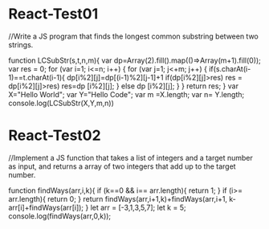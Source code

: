 # React-Test01

//Write a JS program that finds the longest common substring between two strings.

function LCSubStr(s,t,n,m){
var dp=Array(2).fill().map(()=>Array(m+1).fill(0));
var res = 0;
for (var i=1; i<=n; i++)
{
for (var j=1; j<+m; j++)
{
if(s.charAt(i-1)==t.charAt(i-1){
dp[i%2][j]=dp[(i-1)%2][j-1]+1
if(dp[i%2][j]>res)
res = dp[i%2][j]>res)
res=dp [i%2][j];
}
else dp [i%2][j];
}
}
return res;
}
var X="Hello World";
var Y="Hello Code";
var m =X.length;
var n= Y.length;
console.log(LCSubStr(X,Y,m,n))

# React-Test02
//Implement a JS function that takes a list of integers and a target number as input, and returns a array of two integers that add up to the target number.

function findWays(arr,i,k){
if (k==0 && i== arr.length){
return 1;
}
if (i>= arr.length){
return 0;
}
return findWays(arr,i+1,k)+findWays(arr,i+1, k-arr[i]+findWays(arr[i]);
}
let arr = [-3,1,3,5,7];
let k = 5;
console.log(findWays(arr,0,k));
